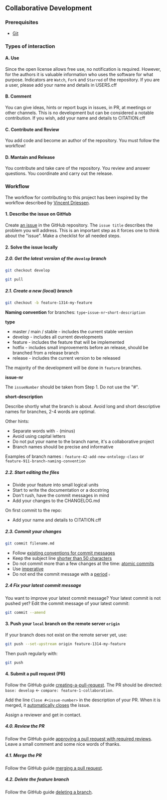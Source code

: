 ## Collaborative Development

### Prerequisites

- [Git](https://git-scm.com/)

### Types of interaction

#### A. Use

Since the open license allows free use, no notification is required. 
However, for the authors it is valuable information who uses the software for what purpose. 
Indicators are `Watch`, `Fork` and `Starred` of the repository. 
If you are a user, please add your name and details in USERS.cff

#### B. Comment

You can give ideas, hints or report bugs in issues, in PR, at meetings or other channels. 
This is no development but can be considered a notable contribution. 
If you wish, add your name and details to CITATION.cff

#### C. Contribute and Review

You add code and become an author of the repository. 
You must follow the workflow!

#### D. Mantain and Release

You contribute and take care of the repository. 
You review and answer questions. 
You coordinate and carry out the release.


### Workflow

The workflow for contributing to this project has been inspired by the workflow described by [Vincent Driessen](https://nvie.com/posts/a-successful-git-branching-model/).


#### 1. Describe the issue on GitHub

Create [an issue](https://help.github.com/en/articles/creating-an-issue)
in the GitHub repository. 
The `issue title` describes the problem you will address. 
This is an important step as it forces one to think about the "issue".
Make a checklist for all needed steps.


#### 2. Solve the issue locally

##### 2.0. Get the latest version of the `develop` branch

```bash
git checkout develop
```

```bash
git pull
```

##### 2.1. Create a new (local) branch

```bash
git checkout -b feature-1314-my-feature
```

**Naming convention** for branches: `type`-`issue-nr`-`short-description`

**type**

* master / main / stable - includes the current stable version
* develop - includes all current developments
* feature - includes the feature that will be implemented
* hotfix - includes small improvements before an release, should be branched from a release branch
* release - includes the current version to be released

The majority of the development will be done in `feature` branches.

**issue-nr**

The `issueNumber` should be taken from Step 1. Do not use the "#". 

**short-description**

Describe shortly what the branch is about. 
Avoid long and short descriptive names for branches, 2-4 words are optimal.

Other hints:
- Separate words with `-` (minus)
- Avoid using capital letters
- Do not put your name to the branch name, it's a collaborative project
- Branch names should be precise and informative

Examples of branch names : `feature-42-add-new-ontology-class` or `feature-911-branch-naming-convention`

##### 2.2. Start editing the files

- Divide your feature into small logical units
- Start to write the documentation or a docstring
- Don't rush, have the commit messages in mind
- Add your changes to the CHANGELOG.md

On first commit to the repo:
- Add your name and details to CITATION.cff

##### 2.3. Commit your changes 

```bash
git commit filename.md
``` 

- Follow [existing conventions for commit messages](https://chris.beams.io/posts/git-commit)
- Keep the subject line [shorter than 50 characters](https://chris.beams.io/posts/git-commit/#limit-50)
- Do not commit more than a few changes at the time: [atomic commits](https://en.wikipedia.org/wiki/Atomic_commit)
- Use [imperative](https://chris.beams.io/posts/git-commit/#imperative)
- Do not end the commit message with a [period](https://chris.beams.io/posts/git-commit/#end) ~~.~~ 

##### 2.4 Fix your latest commit message

You want to improve your latest commit message? 
Your latest commit is not pushed yet? 
Edit the commit message of your latest commit:

```bash
git commit --amend
```


#### 3. Push your `local` branch on the remote server `origin`

If your branch does not exist on the remote server yet, use:

```bash
git push --set-upstream origin feature-1314-my-feature
```

Then push regularly with:

```bash
git push
```


#### 4. Submit a pull request (PR)

Follow the GitHub guide [creating-a-pull-request](https://help.github.com/en/articles/creating-a-pull-request).
The PR should be directed: `base: develop` <- `compare: feature-1-collaboration`.

Add the line `Close #<issue-number>` in the description of your PR.
When it is merged, it [automatically closes](https://help.github.com/en/github/managing-your-work-on-github/closing-issues-using-keywords) the issue.

Assign a reviewer and get in contact.

##### 4.0. Review the PR

Follow the GitHub guide [approving a pull request with required reviews](https://docs.github.com/en/pull-requests/collaborating-with-pull-requests/reviewing-changes-in-pull-requests/approving-a-pull-request-with-required-reviews).
Leave a small comment and some nice words of thanks.

##### 4.1. Merge the PR

Follow the GitHub guide [merging a pull request](https://docs.github.com/en/pull-requests/collaborating-with-pull-requests/incorporating-changes-from-a-pull-request/merging-a-pull-request).

##### 4.2. Delete the feature branch

Follow the GitHub guide [deleting a branch](https://docs.github.com/en/pull-requests/collaborating-with-pull-requests/proposing-changes-to-your-work-with-pull-requests/creating-and-deleting-branches-within-your-repository#deleting-a-branch).

 
